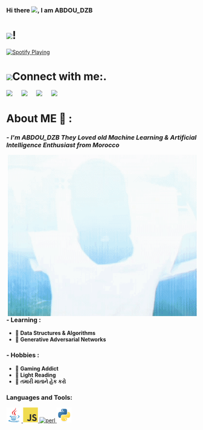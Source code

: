 ### Hi there <img src="https://raw.githubusercontent.com/MartinHeinz/MartinHeinz/master/wave.gif" width="30px">, I am ABDOU_DZB<h1><img src="https://github.com/ABD0U-DZB/ABD0U-DZB/blob/main/803793060932223006.gif?raw=true" width="30"/>!
[<img src="https://spotify-github-profile.vercel.app/api/view.svg?uid=rsspczkp3g4guni467rak4x8e&cover_image=true&theme=natemoo-re" alt="Spotify Playing" width="350" style="align: left"/>](https://www.spotify.com/us/account/overview/)




<h1><img src="https://emojis.slackmojis.com/emojis/images/1531849430/4246/blob-sunglasses.gif?1531849430" width="30"/>Connect with me:.</h1>
<p align="left">
<a href="https://github.com/ABD0U-DZB" target="_blank"><img height="30" src="https://cdn.jsdelivr.net/npm/simple-icons@3.0.1/icons/github.svg"></a>&nbsp;&nbsp;&nbsp;&nbsp;&nbsp;
<a href="https://www.instagram.com/abdou_dzb2/" target="_blank"><img height="30" src="https://cdn.jsdelivr.net/npm/simple-icons@3.0.1/icons/instagram.svg"></a>&nbsp;&nbsp;&nbsp;&nbsp;&nbsp;
  <a href="https://twitter.com/ABDOU_DZB" target="_blank"><img height="30" src="https://cdn.jsdelivr.net/npm/simple-icons@3.0.1/icons/twitter.svg"></a>&nbsp;&nbsp;&nbsp;&nbsp;&nbsp;
  <a href="https://www.youtube.com/channel/UCT8ED2KaMXmoSviKd7972Fw" target="_blank"><img height="30" src="https://cdn.jsdelivr.net/npm/simple-icons@3.0.1/icons/youtube.svg"></a>&nbsp;&nbsp;&nbsp;&nbsp;&nbsp;
  
# About ME 💬 :
### - *I'm* *ABDOU_DZB* *They* *Loved* *old* *Machine* *Learning* *&* *Artificial* *Intelligence* *Enthusiast* *from* *Morocco*
<img hight="400" width="500" alt="GIF" align="right" src="GIF 26-04-2021 06-29-10.gif">

### - Learning :
- 🔹 **Data Structures & Algorithms**
- 🔹 **Generative Adversarial Networks**

### - Hobbies : 
- 🔸 **Gaming Addict**
- 🔸 **Light** **Reading** 
- 🔸 **તમારી માતાને હેક કરો**

<h3 align="left">Languages and Tools:</h3>

<p align="left"> <a href="https://www.java.com" target="_blank"> <img src="https://raw.githubusercontent.com/devicons/devicon/master/icons/java/java-original.svg" alt="java" width="40" height="40"/> </a> <a href="https://developer.mozilla.org/en-US/docs/Web/JavaScript" target="_blank"> <img
src="https://raw.githubusercontent.com/devicons/devicon/master/icons/javascript/javascript-original.svg" alt="javascript" width="40" height="40"/> </a> <a
href="https://www.perl.org/" target="_blank"> <img src="https://api.iconify.design/logos-perl.svg" alt="perl" width="40" height="40"/> </a> <a href="https://www.python.org" target="_blank"> <img src="https://raw.githubusercontent.com/devicons/devicon/master/icons/python/python-original.svg" alt="python" width="40" height="40"/> </a> </p>


